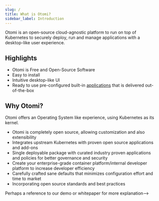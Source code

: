 ```yaml
---
slug: /
title: What is Otomi?
sidebar_label: Introduction
---
```


Otomi is an open-source cloud-agnostic platform to run on top of Kubernetes to securely deploy, run and manage applications with a desktop-like user experience.

## Highlights

- Otomi is Free and Open-Source Software
- Easy to install
- Intuitive desktop-like UI
- Ready to use pre-configured built-in [applications](/#appsuite) that is delivered out-of-the-box

## Why Otomi?

<!--Just like you would expect from your favorite Linux distribution. After installing Otomi on Kubernetes, you can log in and immediately start deploying and use all the built-in applications.
Take inspiration from https://rancher.com/why-rancher/rancher-strengthens-kubernetes/
-->

Otomi offers an Operating System like experience, using Kubernetes as its kernel.

- Otomi is completely open source, allowing customization and also extensibility
- Integrates upstream Kubernetes with proven open source applications and add-ons
- Single deployable package with curated industry proven applications and policies for better governance and security
- Create your enterprise-grade container platform/internal developer platform to increase developer efficiency
- Carefully crafted sane defaults that minimizes configuration effort and time to market
- Incorporating open source standards and best practices

<!-->Perhaps a reference to our demo or whitepaper for more explanation-->
<!-- This documentation is intended to provide technical, operational and background information for Otomi. -->

<!-- Check out the following sections to understand the reasoning and decisions made involving the development of Otomi:

- [Vision](/about/vision)
- [Development journey](/about/journey)
- [Architecture](/about/architecture)
- [Roadmap](/about/roadmap) -->

<!---
For developer information please visit the repositories involved:

 [otomi-core](https://github.com/redkubes/otomi-core/): The monorepo containing all the apps and configuration
- [otomi-tasks](https://github.com/redkubes/otomi-tasks/): The tasks used by core to massage apps to adhere to the configuration
- [otomi-clients](https://github.com/redkubes/otomi-clients/): The openapi generator for the clients used by the tasks-->
